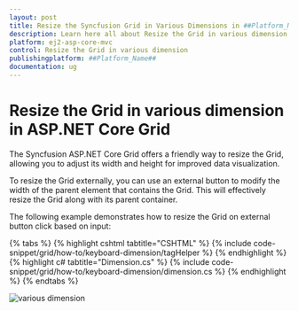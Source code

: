 ```yaml
---
layout: post
title: Resize the Syncfusion Grid in Various Dimensions in ##Platform_Name## Grid Component
description: Learn here all about Resize the Grid in various dimension in Syncfusion ##Platform_Name## Grid component of Syncfusion Essential JS 2 and more.
platform: ej2-asp-core-mvc
control: Resize the Grid in various dimension
publishingplatform: ##Platform_Name##
documentation: ug
---
```


# Resize the Grid in various dimension in ASP.NET Core Grid

The Syncfusion ASP.NET Core Grid offers a friendly way to resize the Grid, allowing you to adjust its width and height for improved data visualization.

To resize the Grid externally, you can use an external button to modify the width of the parent element that contains the Grid. This will effectively resize the Grid along with its parent container.

The following example demonstrates how to resize the Grid on external button click based on input:

{% tabs %}
{% highlight cshtml tabtitle="CSHTML" %}
{% include code-snippet/grid/how-to/keyboard-dimension/tagHelper %}
{% endhighlight %}
{% highlight c# tabtitle="Dimension.cs" %}
{% include code-snippet/grid/how-to/keyboard-dimension/dimension.cs %}
{% endhighlight %}
{% endtabs %}

![various dimension](../images/how-to-dimension.png)